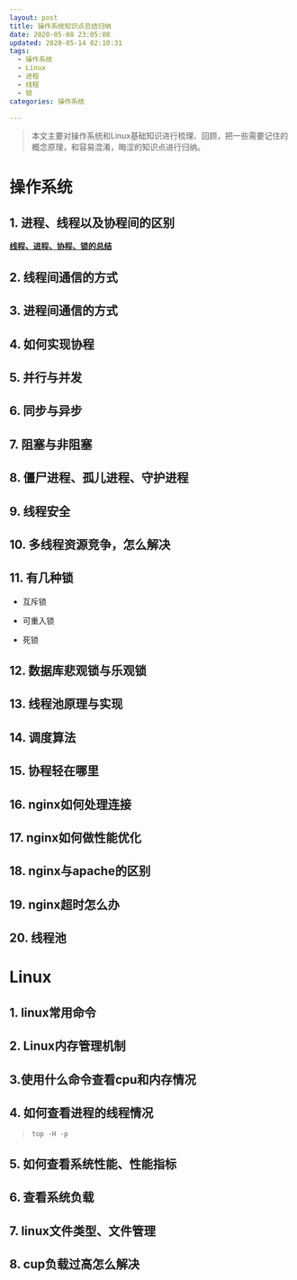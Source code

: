 ```yaml
---
layout: post
title: 操作系统知识点总结归纳
date: 2020-05-08 23:05:08
updated: 2020-05-14 02:10:31
tags: 
  - 操作系统
  - Linux
  - 进程
  - 线程
  - 锁
categories: 操作系统

---
```


> 本文主要对操作系统和Linux基础知识进行梳理、回顾，把一些需要记住的概念原理，和容易混淆，晦涩的知识点进行归纳。

<!-- more -->

<div style='display: none'>

<!-- TOC -->

- [操作系统](#操作系统)
    - [1. 进程、线程以及协程间的区别](#1-进程线程以及协程间的区别)
    - [2. 线程间通信的方式](#2-线程间通信的方式)
    - [3. 进程间通信的方式](#3-进程间通信的方式)
    - [4. 如何实现协程](#4-如何实现协程)
    - [5. 并行与并发](#5-并行与并发)
    - [6. 同步与异步](#6-同步与异步)
    - [7. 阻塞与非阻塞](#7-阻塞与非阻塞)
    - [8. 僵尸进程、孤儿进程、守护进程](#8-僵尸进程孤儿进程守护进程)
    - [9. 线程安全](#9-线程安全)
    - [10. 多线程资源竞争，怎么解决](#10-多线程资源竞争怎么解决)
    - [11. 有几种锁](#11-有几种锁)
    - [12. 数据库悲观锁与乐观锁](#12-数据库悲观锁与乐观锁)
    - [13. 线程池原理与实现](#13-线程池原理与实现)
    - [14. 调度算法](#14-调度算法)
    - [15. 协程轻在哪里](#15-协程轻在哪里)
    - [16. nginx如何处理连接](#16-nginx如何处理连接)
    - [17. nginx如何做性能优化](#17-nginx如何做性能优化)
    - [18. nginx与apache的区别](#18-nginx与apache的区别)
    - [19. nginx超时怎么办](#19-nginx超时怎么办)
    - [20. 线程池](#20-线程池)
- [Linux](#linux)
    - [1. linux常用命令](#1-linux常用命令)
    - [2. Linux内存管理机制](#2-linux内存管理机制)
    - [3.使用什么命令查看cpu和内存情况](#3使用什么命令查看cpu和内存情况)
    - [4. 如何查看进程的线程情况](#4-如何查看进程的线程情况)
    - [5. 如何查看系统性能、性能指标](#5-如何查看系统性能性能指标)
    - [6. 查看系统负载](#6-查看系统负载)
    - [7. linux文件类型、文件管理](#7-linux文件类型文件管理)
    - [8. cup负载过高怎么解决](#8-cup负载过高怎么解决)

<!-- /TOC -->

</div>

# 操作系统

## 1. 进程、线程以及协程间的区别

**[线程、进程、协程、锁的总结](https://blog.csdn.net/holysll/article/details/89344794)**

## 2. 线程间通信的方式

## 3. 进程间通信的方式

## 4. 如何实现协程

## 5. 并行与并发

## 6. 同步与异步

## 7. 阻塞与非阻塞

## 8. 僵尸进程、孤儿进程、守护进程

## 9. 线程安全

## 10. 多线程资源竞争，怎么解决

## 11. 有几种锁

- 互斥锁

- 可重入锁

- 死锁

## 12. 数据库悲观锁与乐观锁

## 13. 线程池原理与实现

## 14. 调度算法

## 15. 协程轻在哪里

## 16. nginx如何处理连接

## 17. nginx如何做性能优化

## 18. nginx与apache的区别

## 19. nginx超时怎么办

## 20. 线程池

# Linux

## 1. linux常用命令

## 2. Linux内存管理机制

## 3.使用什么命令查看cpu和内存情况

## 4. 如何查看进程的线程情况

> `top -H -p`

## 5. 如何查看系统性能、性能指标

## 6. 查看系统负载

## 7. linux文件类型、文件管理

## 8. cup负载过高怎么解决
